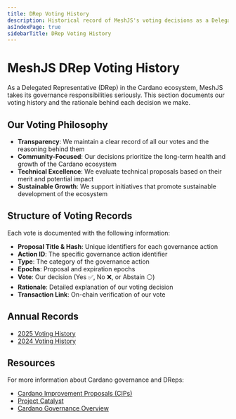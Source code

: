 ```yaml
---
title: DRep Voting History
description: Historical record of MeshJS's voting decisions as a Delegated Representative (DRep) in Cardano governance
asIndexPage: true
sidebarTitle: DRep Voting History
---
```


# MeshJS DRep Voting History

As a Delegated Representative (DRep) in the Cardano ecosystem, MeshJS takes its governance responsibilities seriously. This section documents our voting history and the rationale behind each decision we make.

## Our Voting Philosophy

- **Transparency**: We maintain a clear record of all our votes and the reasoning behind them
- **Community-Focused**: Our decisions prioritize the long-term health and growth of the Cardano ecosystem
- **Technical Excellence**: We evaluate technical proposals based on their merit and potential impact
- **Sustainable Growth**: We support initiatives that promote sustainable development of the ecosystem

## Structure of Voting Records

Each vote is documented with the following information:
- **Proposal Title & Hash**: Unique identifiers for each governance action
- **Action ID**: The specific governance action identifier
- **Type**: The category of the governance action
- **Epochs**: Proposal and expiration epochs
- **Vote**: Our decision (Yes ✅, No ❌, or Abstain ⚪)
- **Rationale**: Detailed explanation of our voting decision
- **Transaction Link**: On-chain verification of our vote

## Annual Records

- [2025 Voting History](./1003.md)
- [2024 Voting History](./1002.md)

## Resources

For more information about Cardano governance and DReps:
- [Cardano Improvement Proposals (CIPs)](https://cips.cardano.org/)
- [Project Catalyst](https://projectcatalyst.io/)
- [Cardano Governance Overview](https://www.cardano.org/governance/) 